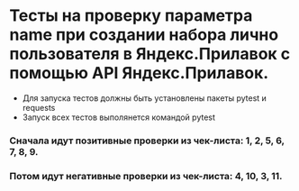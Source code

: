 ﻿# Тесты на проверку параметра name при создании набора лично пользователя в Яндекс.Прилавок с помощью API Яндекс.Прилавок.
- Для запуска тестов должны быть установлены пакеты pytest и requests
- Запуск всех тестов выполянется командой pytest
### Сначала идут позитивные проверки из чек-листа: 1, 2, 5, 6, 7, 8, 9.
### Потом идут негативные проверки из чек-листа: 4, 10, 3, 11.
